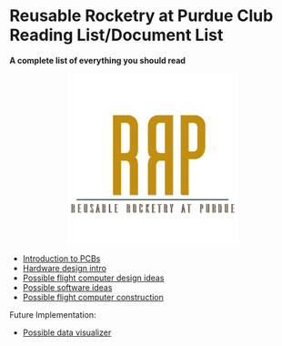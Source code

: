 # Reusable Rocketry at Purdue Club Reading List/Document List

**A complete list of everything you should read**

<p align="center"><img src="resources/RRaPTransCropped.png" width="300" height="300"></p>

- [Introduction to PCBs](https://www.autodesk.com/products/eagle/blog/printed-circuit-boards-10000-feet-introduction-electronics-beginners/)
- [Hardware design intro](https://www.st.com/content/ccc/resource/technical/document/application_note/76/f9/c8/10/8a/33/4b/f0/DM00115714.pdf/files/DM00115714.pdf/jcr:content/translations/en.DM00115714.pdf)
- [Possible flight computer design ideas](https://www.openvario.org/doku.php?id=start)
- [Possible software ideas](https://github.com/shanet/Osprey)
- [Possible flight computer construction](https://shanetully.com/2016/07/inside-the-construction-of-an-amateur-rocketry-flight-computer/)

Future Implementation:

- [Possible data visualizer](https://cesiumjs.org/)
